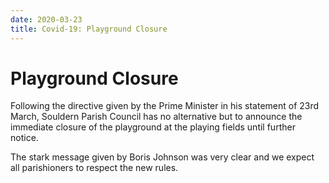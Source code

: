 ```yaml
---
date: 2020-03-23
title: Covid-19: Playground Closure
---
```


# Playground Closure

Following the directive given by the Prime Minister in his statement of 23rd March, Souldern Parish Council has no alternative but to announce the immediate closure of the playground at the playing fields until further notice.

The stark message given by Boris Johnson was very clear and we expect all parishioners to respect the new rules.

